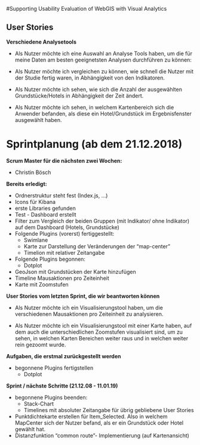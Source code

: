 #Supporting Usability Evaluation of WebGIS with Visual Analytics    
## User Stories 

**Verschiedene Analysetools**
   
- Als Nutzer möchte ich eine Auswahl an Analyse Tools haben, um die für meine Daten am besten geeignetsten Analysen durchführen zu können:

 - Als Nutzer möchte ich vergleichen zu können, wie schnell die Nutzer mit der Studie fertig waren, in Abhängigkeit von den Indikatoren.

  - Als Nutzer möchte ich sehen, wie sich die Anzahl der ausgewählten Grundstücke/Hotels in Abhängigkeit der Zeit ändert.

  - Als Nutzer möchte ich sehen, in welchem Kartenbereich sich die Anwender befanden, als diese ein Hotel/Grundstück im Ergebnisfenster ausgewählt haben.

# Sprintplanung (ab dem 21.12.2018)

**Scrum Master für die nächsten zwei Wochen:**

- Christin Bösch
 
**Bereits erledigt:**

- Ordnerstruktur steht fest (Index.js, …)
- Icons für Kibana
- erste Libraries gefunden 
- Test - Dashboard erstellt
- Filter zum Vergleich der beiden Gruppen (mit Indikator/ ohne Indikator) auf dem Dashboard (Hotels, Grundstücke)
- Folgende Plugins (vorerst) fertiggestellt:
  - Swimlane
  - Karte zur Darstellung der Veränderungen der “map-center”
  - Timelion mit relativer Zeitangabe
- Folgende Plugins begonnen:
  - Dotplot
- GeoJson mit Grundstücken der Karte hinzufügen 
- Timeline Mausaktionen pro Zeiteinheit 
- Karte mit Zoomstufen 

**User Stories vom letzten Sprint, die wir beantworten können**

- Als Nutzer möchte ich ein Visualisierungstool haben, um die verschiedenen Mausaktionen pro Zeiteinheit zu analysieren.

- Als Nutzer möchte ich ein Visualisierungstool mit einer Karte haben, auf dem auch die unterschiedlichen Zoomstufen visualisiert sind, um zu sehen, in welchen Karten Bereichen weiter raus und in welchen weiter rein gezoomt wurde. 

**Aufgaben, die erstmal zurückgestellt werden**

- begonnene Plugins fertigstellen 
  - Dotplot

**Sprint / nächste Schritte (21.12.08 - 11.01.19)**

- begonnene Plugins beenden:
  - Stack-Chart
  - Timelines mit absoluter Zeitangabe für übrig gebliebene User Stories
- Punktdichtekarte erstellen für Item_Selected. Also in welchem MapCenter sich der Nutzer befand, als er ein Grundstück oder Hotel gewählt hat.
- Distanzfunktion “common route”- Implementierung (auf Kartenansicht)
